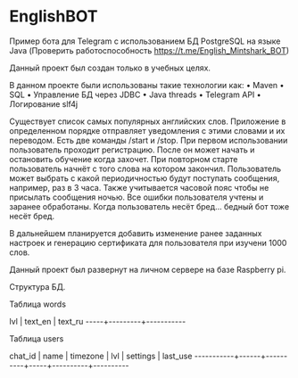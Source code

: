 # EnglishBOT
Пример бота для Telegram с использованием БД PostgreSQL на языке Java (Проверить работоспособность https://t.me/English_Mintshark_BOT)

Данный проект был создан только в учебных целях.

В данном проекте были использованы такие технологии как:
• Maven
•	SQL
•	Управление БД через JDBC
•	Java threads 
•	Telegram API
•	Логирование slf4j

Существует список самых популярных английских слов. Приложение в определенном порядке отправляет уведомления с этими словами и их переводом. 
Есть две команды /start и /stop. При первом использовании пользователь проходит регистрацию. После он может начать и остановить обучение когда захочет. 
При повторном старте пользователь начнёт с того слова на котором закончил. Пользователь может выбрать с какой периодичностью будут поступать сообщения, 
например, раз в 3 часа. Также учитывается часовой пояс чтобы не присылать сообщения ночью. Все ошибки пользователя учтены и заранее обработаны. 
Когда пользователь несёт бред... бедный бот тоже несёт бред. 

В дальнейшем планируется добавить изменение ранее заданных настроек и генерацию сертификата для пользователя при изучени 1000 слов.

Данный проект был развернут на личном сервере на базе Raspberry pi.

Структура БД.

Таблица words

 lvl | text_en |  text_ru
-----+---------+-----------

Таблица users

  chat_id  | name | timezone | lvl | settings | last_use
-----------+------+----------+-----+----------+----------
